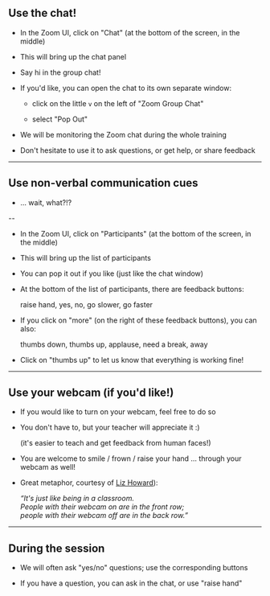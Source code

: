 ## Use the chat!

- In the Zoom UI, click on "Chat" (at the bottom of the screen, in the middle)

- This will bring up the chat panel

- Say hi in the group chat!

- If you'd like, you can open the chat to its own separate window:

  - click on the little `v` on the left of "Zoom Group Chat"

  - select "Pop Out"

- We will be monitoring the Zoom chat during the whole training

- Don't hesitate to use it to ask questions, or get help, or share feedback

---

## Use non-verbal communication cues

- ... wait, what?!?

--

- In the Zoom UI, click on "Participants" (at the bottom of the screen, in the middle)

- This will bring up the list of participants

- You can pop it out if you like (just like the chat window)

- At the bottom of the list of participants, there are feedback buttons:

  raise hand, yes, no, go slower, go faster

- If you click on "more" (on the right of these feedback buttons), you can also:

  thumbs down, thumbs up, applause, need a break, away

- Click on "thumbs up" to let us know that everything is working fine!

---

## Use your webcam (if you'd like!)

- If you would like to turn on your webcam, feel free to do so

- You don't have to, but your teacher will appreciate it :)

  (it's easier to teach and get feedback from human faces!)

- You are welcome to smile / frown / raise your hand ... through your webcam as well!

- Great metaphor, courtesy of
  [Liz Howard](https://twitter.com/lizthedeveloper)):

  *“It's just like being in a classroom.
  <br/>People with their webcam on are in the front row;
  <br/>people with their webcam off are in the back row.”*

---

## During the session

- We will often ask "yes/no" questions; use the corresponding buttons

- If you have a question, you can ask in the chat, or use "raise hand"

